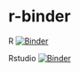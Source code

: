# r-binder

R [![Binder](https://mybinder.org/badge_logo.svg)](https://mybinder.org/v2/gh/iamsaswata/r-binder/main)

Rstudio [![Binder](https://mybinder.org/badge_logo.svg)](https://mybinder.org/v2/gh/iamsaswata/r-binder/main?urlpath=rstudio)
